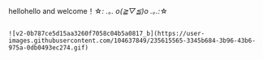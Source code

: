 hellohello and welcome！☆*: .｡. o(≧▽≦)o .｡.:*☆

                                                                                        ![v2-0b787ce5d15aa3260f7058c04b5a0817_b](https://user-images.githubusercontent.com/104637849/235615565-3345b684-3b96-43b6-975a-0db0493ec274.gif)

